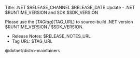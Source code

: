 <!-- This file is a template for a GitHub Discussion post.  -->
<!-- The line prefixed by 'Title:' will be submitted as the title of the discussion, and the rest of the file will be submitted as the body. -->
Title: .NET $RELEASE_CHANNEL $RELEASE_DATE Update - .NET $RUNTIME_VERSION and SDK $SDK_VERSION

Please use the [$TAG tag]($TAG_URL) to source-build .NET version $RUNTIME_VERSION / $SDK_VERSION.

- Release Notes: $RELEASE_NOTES_URL
- Tag URL: $TAG_URL

@dotnet/distro-maintainers

<!--
{
  "Channel": "$RELEASE_CHANNEL",
  "Runtime": "$RUNTIME_VERSION",
  "Sdk": "$SDK_VERSION",
  "InstallerTag": "$TAG"
}
-->